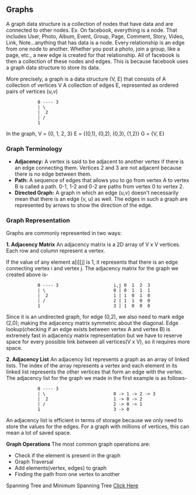 ## Graphs

A graph data structure is a collection of nodes that have data and are connected to other nodes.
Ex.
On facebook, everything is a node. That includes User, Photo, Album, Event, Group, Page, Comment, Story, Video, Link, Note...anything that has data is a node.
Every relationship is an edge from one node to another. Whether you post a photo, join a group, like a page, etc., a new edge is created for that relationship.
All of facebook is then a collection of these nodes and edges. This is because facebook uses a graph data structure to store its data.


More precisely, a graph is a data structure (V, E) that consists of
A collection of vertices V
A collection of edges E, represented as ordered pairs of vertices (u,v)

                0 ---- 3
                | \
                |  2  
                | /
                1
In the graph,
V = {0, 1, 2, 3}
E = {(0,1), (0,2), (0,3), (1,2)}
G = {V, E}


### Graph Terminology
- __Adjacency:__ A vertex is said to be adjacent to another vertex if there is an edge connecting them. Vertices 2 and 3 are not adjacent because there is no edge between them.
- __Path:__ A sequence of edges that allows you to go from vertex A to vertex B is called a path. 0-1, 1-2 and 0-2 are paths from vertex 0 to vertex 2.
- __Directed Graph:__ A graph in which an edge (u,v) doesn't necessarily mean that there is an edge (v, u) as well. The edges in such a graph are represented by arrows to show the direction of the edge.


### Graph Representation
Graphs are commonly represented in two ways:

__1. Adjacency Matrix__
An adjacency matrix is a 2D array of V x V vertices. Each row and column represent a vertex.

If the value of any element a[i][j] is 1, it represents that there is an edge connecting vertex i and vertex j.
The adjacency matrix for the graph we created above is-

                0 ---- 3                     i,j 0  1  2  3
                | \                          0 | 0  1  1  1
                |  2                         1 | 1  0  1  0
                | /                          2 | 1  1  0  0
                1                            3 | 1  0  0  0

Since it is an undirected graph, for edge (0,2), we also need to mark edge (2,0); making the adjacency matrix symmetric about the diagonal.
Edge lookup(checking if an edge exists between vertex A and vertex B) is extremely fast in adjacency matrix representation but we have to reserve space for every possible link between all vertices(V x V), so it requires more space.

__2. Adjacency List__
An adjacency list represents a graph as an array of linked lists.
The index of the array represents a vertex and each element in its linked list represents the other vertices that form an edge with the vertex.
The adjacency list for the graph we made in the first example is as follows-

                0 ---- 3                     
                | \                          0 -> 1 -> 2 -> 3
                |  2                         1 -> 0 -> 2
                | /                          2 -> 0 -> 1
                1                            3 -> 0

An adjacency list is efficient in terms of storage because we only need to store the values for the edges. For a graph with millions of vertices, this can mean a lot of saved space.

__Graph Operations__
The most common graph operations are:
- Check if the element is present in the graph
- Graph Traversal
- Add elements(vertex, edges) to graph
- Finding the path from one vertex to another


Spanning Tree and Minimum Spanning Tree [Click Here](../../../Assets/md_files/content/Spanning_Tree.md)